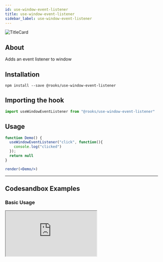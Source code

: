 ```yaml
---
id: use-window-event-listener
title: use-window-event-listener
sidebar_label: use-window-event-listener
---
```



![TitleCard](https://raw.githubusercontent.com/imbhargav5/rooks/HEAD/packages/window-event-listener/title-card.svg)

    

## About

Adds an event listener to window

[//]: # "Main"

## Installation

    npm install --save @rooks/use-window-event-listener

## Importing the hook

```javascript
import useWindowEventListener from "@rooks/use-window-event-listener"
```

## Usage

```jsx
function Demo() {
  useWindowEventListener("click", function(){
    console.log("clicked")
  });
  return null
}

render(<Demo/>)
```


---

## Codesandbox Examples

### Basic Usage

<iframe
  src="https://codesandbox.io/embed/beautiful-dan-y74hx?expanddevtools=1&fontsize=14&hidenavigation=1&module=%2Fsrc%2FApp.js&theme=dark"
  style={{
    width: "100%",
    height: 500,
    border: 0,
    borderRadius: 4,
    overflow: "hidden"
  }}
  title="beautiful-dan-y74hx"
  allow="accelerometer; ambient-light-sensor; camera; encrypted-media; geolocation; gyroscope; hid; microphone; midi; payment; usb; vr; xr-spatial-tracking"
  sandbox="allow-forms allow-modals allow-popups allow-presentation allow-same-origin allow-scripts"
/>
    



## Join Bhargav's discord server
You can click on the floating discord icon at the bottom right of the screen and talk to us in our server.

    